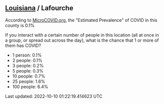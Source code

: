 
## [Louisiana](/united-states/louisiana) / Lafourche

According to [MicroCOVID.org](http://microcovid.org),
the "Estimated Prevalence" of COVID in this county is 0.1%

If you interact with a certain number of people in this location
(all at once in a group, or spread out across the day), what is the chance that
1 or more of them has COVID?

- 1 person: 0.1%
- 2 people: 0.1%
- 3 people: 0.2%
- 5 people: 0.3%
- 10 people: 0.7%
- 25 people: 1.6%
- 100 people: 6.4%

Last updated: 2022-10-10 01:22:19.414623 UTC
